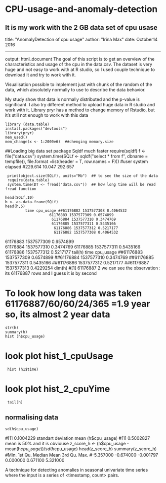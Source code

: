 # CPU-usage-and-anomaly-detection
It is my work with the 2 GB data set of cpu usase
---
title: "AnomalyDetection of cpu usage"
author: "Irina Max"
date: October14 2016
     
---
output: html_document
The goal of this script is to get an overview of the characteristics and usage of the cpu
in the data.csv. The dataset is very huge and not easy to work with at R studio, so I used
couple technique to download it and try to work with it.

Visualisation possible to implement just with chunk of the random of the data, which absolutely normally to use to describe the data behavior.

My study show that data is normally distributed and the p-value is significant.
I also try different method to upload huge data in R studio and work with it.
Library pryr has a method to change memory of Rstudio, but it’s still not enough to work with this data 

    library (data.table)
    install.packages("devtools")
    library(pryr)  
    mem_used()
    mem_change(x <- 1:2000e6)  ##chenging memory.size

  ##Loading big data set package Sqldf much faster 
    require(sqldf)
    f <- file("data.csv")
    system.time(SQLf <- sqldf("select * from f", dbname = tempfile(), 
                          file.format =list(header = T, row.names = F)))
  #user  system elapsed 
   #229.614  10.047 292.657 

     print(object.size(SQLf), units="Mb")  ## to see the size of the data
     require(data.table)
     system.time(DT <- fread("data.csv"))  ## how long time will be read fread function

    head(SQLf,10)
    h <- as.data.frame(SQLf)
    head(h,5)  
             time cpu_usage ##61176882 1537577308 0.4064532
                        61176883 1537577309 0.6574899   
                         61176884 1537577310 0.3474769
                         61176885 1537577311 0.5435166
                          61176886 1537577312 0.5217177
                          61176882 1537577308 0.4064532
61176883 1537577309 0.6574899   
61176884 1537577310 0.3474769
61176885 1537577311 0.5435166
61176886 1537577312 0.5217177
    tail(h)
             time cpu_usage
   ##61176883 1537577309 0.6574899
   ##61176884 1537577310 0.3474769
   ##61176885 1537577311 0.5435166
   ##61176886 1537577312 0.5217177
   ##61176887 1537577313 0.4229254
      dim(h) 
 #[1] 61176887        2    we can see the observation : its 61176887 rows and I guess it  is by second
 # To look how long data was taken  61176887/60/60/24/365 =1.9 year so, its almost 2 year data  
    str(h)
    summary(h)
    hist (h$cpu_usage) 
 # look  plot hist_1_cpuUsage

     hist (h1$time)
 # look  plot hist_2_cpuYime
     tail(h)

 ## normalising data 
    sd(h$cpu_usage)  
 #[1] 0.1004229  standart deviation
      mean (h$cpu_usage) 
  #[1] 0.5002827     mean is 50% and it is obviouse
       z_score_h <- (h$cpu_usage - mean(h$cpu_usage))/sd(h$cpu_usage)
       head(z_score_h)
        summary(z_score_h)
 #Min.   1st Qu.    Median      Mean   3rd Qu.      Max. 
 #-5.357000 -0.674000 -0.001797  0.000000  0.671100  5.321000 

A technique for detecting anomalies in seasonal univariate time series where the input is a series of <timestamp, count> pairs.
